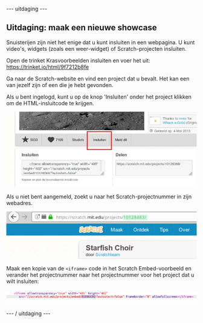 \--- uitdaging \---

## Uitdaging: maak een nieuwe showcase

Snuisterijen zijn niet het enige dat u kunt insluiten in een webpagina. U kunt video's, widgets (zoals een weer-widget) of Scratch-projecten insluiten.

Open de trinket Krasvoorbeelden insluiten en voer het uit: <https://trinket.io/html/9f7212b8fe>

Ga naar de Scratch-website en vind een project dat u bevalt. Het kan een van jezelf zijn of een die je hebt gevonden.

Als u bent ingelogd, kunt u op de knop 'Insluiten' onder het project klikken om de HTML-insluitcode te krijgen.

![screenshot](images/scratch-embed.png)

Als u niet bent aangemeld, zoekt u naar het Scratch-projectnummer in zijn webadres.

![screenshot](images/scratch-project-number.png)

Maak een kopie van de `<iframe>` code in het Scratch Embed-voorbeeld en verander het projectnummer naar het projectnummer voor het project dat u wilt insluiten:

![screenshot](images/scratch-iframe.png)

\--- / uitdaging \---